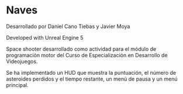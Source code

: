 # Naves
Desarrollado por Daniel Cano Tiebas y Javier Moya

Developed with Unreal Engine 5

Space shooter desarrollado como actividad para el módulo de programación motor del Curso de Especialización en Desarrollo de Videojuegos.

Se ha implementado un HUD que muestra la puntuación, el número de asteroides perdidos y el tiempo restante, un menú de pausa y un menú principal.

